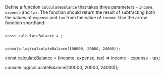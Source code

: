Define a function `calculateBalance`
that takes three parameters -
`income`, `expense` and `tax`.
The function should return
the result of subtracting both
the values of `expense` and `tax`
from the value of `income`.
Use the arrow function shorthand.

<codeblock type="exercise" language="javascript" testMode="fixedInput">
<code>
const calculateBalance = ;

console.log(calculateBalance(100000, 20000, 24000));
</code>

<solution>
const calculateBalance = (income, expense, tax) =>
  income - expense - tax;

console.log(calculateBalance(100000, 20000, 24000));
</solution>
</codeblock>